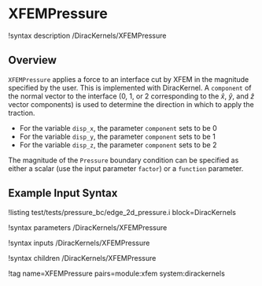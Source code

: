 # XFEMPressure

!syntax description /DiracKernels/XFEMPressure

## Overview

`XFEMPressure` applies a force to an interface cut by XFEM in the magnitude specified by the user. This is implemented with DiracKernel. A `component` of the normal vector to the interface (0, 1, or 2 corresponding
to the $\hat{x}$, $\hat{y}$, and $\hat{z}$ vector components) is used to determine
the direction in which to apply the traction.

- For the variable `disp_x`, the parameter `component` sets to be 0
- For the variable `disp_y`, the parameter `component` sets to be 1
- For the variable `disp_z`, the parameter `component` sets to be 2

The magnitude of the `Pressure` boundary condition can be specified as either a
scalar (use the input parameter `factor`) or a `function` parameter.

## Example Input Syntax

!listing test/tests/pressure_bc/edge_2d_pressure.i block=DiracKernels

!syntax parameters /DiracKernels/XFEMPressure

!syntax inputs /DiracKernels/XFEMPressure

!syntax children /DiracKernels/XFEMPressure

!tag name=XFEMPressure pairs=module:xfem system:dirackernels
